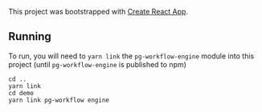 This project was bootstrapped with [Create React App](https://github.com/facebook/create-react-app).

## Running

To run, you will need to `yarn link` the `pg-workflow-engine` module into this project (until `pg-workflow-engine` is published to npm)

```
cd ..
yarn link
cd demo
yarn link pg-workflow engine
```

